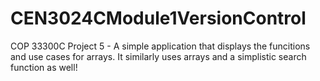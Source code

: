 # CEN3024CModule1VersionControl
COP 33300C Project 5 - A simple application that displays the funcitions and use cases for arrays. It similarly uses arrays and a simplistic search function as well! 
